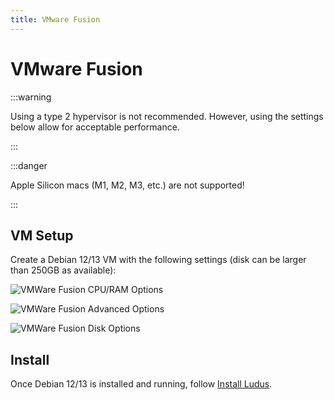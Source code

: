 ```yaml
---
title: VMware Fusion
---
```


# VMware Fusion

:::warning

Using a type 2 hypervisor is not recommended. However, using the settings below allow for acceptable performance.

:::

:::danger

Apple Silicon macs (M1, M2, M3, etc.) are not supported!

:::

## VM Setup

Create a Debian 12/13 VM with the following settings (disk can be larger than 250GB as available):

![VMWare Fusion CPU/RAM Options](/img/deployment/vmware-fusion-procram.png)

![VMWare Fusion Advanced Options](/img/deployment/vmware-fusion-advanced.png)

![VMWare Fusion Disk Options](/img/deployment/vmware-fusion-disk.png)

## Install

Once Debian 12/13 is installed and running, follow [Install Ludus](../quick-start/install-ludus).
